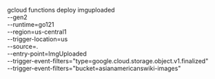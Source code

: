 gcloud functions deploy imguploaded \
--gen2 \
--runtime=go121 \
--region=us-central1 \
--trigger-location=us \
--source=. \
--entry-point=ImgUploaded \
--trigger-event-filters="type=google.cloud.storage.object.v1.finalized" \
--trigger-event-filters="bucket=asianamericanswiki-images"
